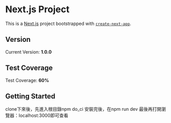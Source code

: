 # Next.js Project

This is a [Next.js](https://nextjs.org) project bootstrapped with [`create-next-app`](https://nextjs.org/docs/app/api-reference/cli/create-next-app).

## Version

Current Version: **1.0.0** <!-- 這裡可以用 GitHub Actions 自動更新 -->

## Test Coverage

Test Coverage: **60%** <!-- 這裡可以用 GitHub Actions 自動更新 -->

## Getting Started

clone下來後，先進入根目錄npm do_ci
安裝完後，在npm run dev
最後再打開瀏覽器：localhost:3000即可查看
